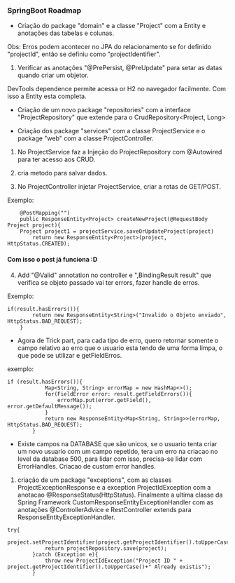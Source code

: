 ### SpringBoot Roadmap  
  
* Criação do package "domain" e a classe "Project" com a Entity e anotações das tabelas e colunas.  
  
Obs: Erros podem acontecer no JPA do relacionamento se for definido "projectId", então se definiu como "projectIdentifier".  
  
1. Verificar as anotações "@PrePersist, @PreUpdate" para setar as datas quando criar um objetor.  
  
DevTools dependence permite acessa or H2 no navegador facilmente. Com isso a Entity esta completa.  
  
* Criação de um novo package "repositories" com a interface "ProjectRepository" que extende para o CrudRepository<Project, Long>  
  
* Criação dos package "services" com a classe ProjectService e o package "web" com a classe ProjectController.  
  
1. No ProjectService faz a Injeção do ProjectRepository com @Autowired para ter acesso aos CRUD.

2. cria metodo para salvar dados.  
  
3. No ProjectController injetar ProjectService, criar a rotas de GET/POST.  
  
Exemplo:
```
    @PostMapping("")
    public ResponseEntity<Project> createNewProject(@RequestBody Project project){
	Project project1 = projectService.saveOrUpdateProject(project)
        return new ResponseEntity<Project>(project, HttpStatus.CREATED);
```
#### Com isso o post já funciona :D  
  
4. Add "@Valid" annotation no controller e ",BindingResult result" que verifica se objeto passado vai ter errors, fazer handle de erros. 
  
Exemplo:
```
if(result.hasErrors()){
		return new ResponseEntity<String>("Invalido o Objeto enviado", HttpStatus.BAD_REQUEST);
	}  
```  
  
* Agora de Trick part, para cada tipo de erro, quero retornar somente o campo relativo ao erro que o usuario esta tendo de uma forma limpa, o que pode se utilizar e getFieldErros.    
  
exemplo:
```
if (result.hasErrors()){
            Map<String, String> errorMap = new HashMap<>();
            for(FieldError error: result.getFieldErrors()){
                errorMap.put(error.getField(), error.getDefaultMessage());
            }
            return new ResponseEntity<Map<String, String>>(errorMap, HttpStatus.BAD_REQUEST);
        }
```  
  
* Existe campos na DATABASE que são unicos, se o usuario tenta criar um novo usuario com um campo repetido, tera um erro na criacao no level da database 500, para lidar com isso, precisa-se lidar com ErrorHandles. Criacao de custom error handles.   
  

 1. criação de um package "exceptions", com as classes ProjectExceptionResponse e a exception ProjectIdException com a anotacao @ResponseStatus(HttpStatus). Finalmente a ultima classe da Spring Framework CustomResponseEntityExceptionHandler com as anotações @ControllerAdvice e RestController extends para ResponseEntityExceptionHandler.  
```
try{
            project.setProjectIdentifier(project.getProjectIdentifier().toUpperCase());
            return projectRepository.save(project);
        }catch (Exception e){
            throw new ProjectIdException("Project ID " + project.getProjectIdentifier().toUpperCase()+" Already existis");
        }
```  
  



  
  
  
  
  

  